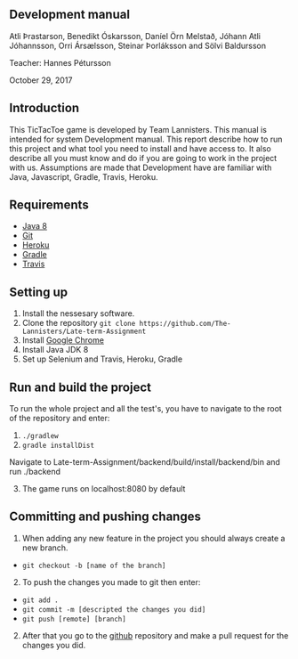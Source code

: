 ## Development manual ##

Atli Þrastarson, Benedikt Óskarsson, Daníel Örn Melstað, Jóhann Atli Jóhannsson, Orri Ársælsson, Steinar Þorláksson and Sölvi Baldursson

 Teacher: Hannes Pétursson

October 29, 2017

 ## Introduction ##

  This TicTacToe game is developed by Team Lannisters. This manual is intended for system Development manual. 
  This report describe how to run this project and what tool you need to install and have access to.
  It also describe all you must know and do if you are going to work in the project with us.
  Assumptions are made that Development have are familiar with Java, Javascript, Gradle, Travis, Heroku.
  
## Requirements ##

* [Java 8](http://www.oracle.com/technetwork/java/javase/downloads/jdk8-downloads-2133151.html)
* [Git](https://git-scm.com/book/en/v2/Getting-Started-Installing-Git)
* [Heroku](https://devcenter.heroku.com/articles/heroku-cli)
* [Gradle](https://docs.gradle.org/current/userguide/installation.html)
* [Travis](https://github.com/travis-ci/travis.rb)

## Setting up ##

1. Install the nessesary software.
2. Clone the repository `git clone https://github.com/The-Lannisters/Late-term-Assignment`
3. Install [Google Chrome](https://support.google.com/chrome/answer/95346?co=GENIE.Platform%3DDesktop&hl=en)
4. Install Java JDK 8
5. Set up Selenium and Travis, Heroku, Gradle

##  Run and build the project ##

To run the whole project and all the test's, you have to navigate to the root of the repository and enter:
1. `./gradlew`
2. `gradle installDist`

Navigate to Late-term-Assignment/backend/build/install/backend/bin and run ./backend

3. The game runs on localhost:8080 by default

## Committing and pushing changes ##

1. When adding any new feature in the project you should always create a new branch. 
* `git checkout -b [name of the branch]`

2. To push the changes you made to git then enter:
* `git add .`
* `git commit -m [descripted the changes you did]`
* `git push [remote] [branch]`
2. After that you go to the [github](https://github.com/The-Lannisters/Late-term-Assignment) repository and make a pull request for the changes you did.
